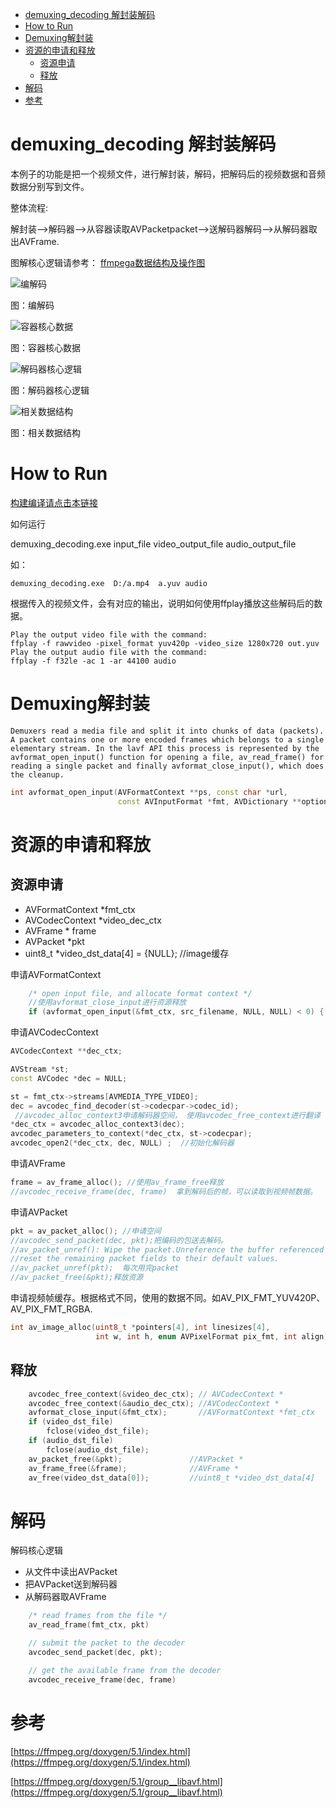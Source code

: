 - [demuxing\_decoding 解封装解码](#demuxing_decoding-解封装解码)
- [How to Run](#how-to-run)
- [Demuxing解封装](#demuxing解封装)
- [资源的申请和释放](#资源的申请和释放)
  - [资源申请](#资源申请)
  - [释放](#释放)
- [解码](#解码)
- [参考](#参考)

# demuxing_decoding 解封装解码
本例子的功能是把一个视频文件，进行解封装，解码，把解码后的视频数据和音频数据分别写到文件。

整体流程:

解封装-->解码器-->从容器读取AVPacketpacket-->送解码器解码-->从解码器取出AVFrame.



图解核心逻辑请参考：
[ffmpega数据结构及操作图](https://kdocs.cn/l/cp88RyxsqkMM)

![编解码](../images/demuxing_decoding_decode.png)

图：编解码


![容器核心数据](../images/demuxing_decoding_avformat.png)

图：容器核心数据

![解码器核心逻辑](../images/demuxing_decoding_avcode.png)

图：解码器核心逻辑

![相关数据结构](../images/demuxing_decoding_datastructs.png)

图：相关数据结构

# How to Run
[构建编译请点击本链接](https://github.com/iherewaitfor/FFmpegDemos/tree/main/examples#how-to-build-%E5%A6%82%E4%BD%95%E6%9E%84%E5%BB%BA)

如何运行

demuxing_decoding.exe  input_file video_output_file audio_output_file

如：
```
demuxing_decoding.exe  D:/a.mp4  a.yuv audio
```

根据传入的视频文件，会有对应的输出，说明如何使用ffplay播放这些解码后的数据。
```
Play the output video file with the command:
ffplay -f rawvideo -pixel_format yuv420p -video_size 1280x720 out.yuv
Play the output audio file with the command:
ffplay -f f32le -ac 1 -ar 44100 audio
```


# Demuxing解封装

 	Demuxers read a media file and split it into chunks of data (packets). A packet contains one or more encoded frames which belongs to a single elementary stream. In the lavf API this process is represented by the avformat_open_input() function for opening a file, av_read_frame() for reading a single packet and finally avformat_close_input(), which does the cleanup.

```C++
int avformat_open_input(AVFormatContext **ps, const char *url,
                        const AVInputFormat *fmt, AVDictionary **options);
```
# 资源的申请和释放
## 资源申请
- AVFormatContext *fmt_ctx
- AVCodecContext *video_dec_ctx
- AVFrame * frame
- AVPacket *pkt
- uint8_t *video_dst_data[4] = {NULL}; //image缓存

申请AVFormatContext
``` c++
    /* open input file, and allocate format context */
    //使用avformat_close_input进行资源释放
    if (avformat_open_input(&fmt_ctx, src_filename, NULL, NULL) < 0) {
```

申请AVCodecContext
```C++
AVCodecContext **dec_ctx;

AVStream *st;
const AVCodec *dec = NULL;

st = fmt_ctx->streams[AVMEDIA_TYPE_VIDEO];
dec = avcodec_find_decoder(st->codecpar->codec_id);
 //avcodec_alloc_context3申请解码器空间， 使用avcodec_free_context进行翻译
*dec_ctx = avcodec_alloc_context3(dec);
avcodec_parameters_to_context(*dec_ctx, st->codecpar);
avcodec_open2(*dec_ctx, dec, NULL) ;  //初始化解码器
```

申请AVFrame
```C++
frame = av_frame_alloc(); //使用av_frame_free释放
//avcodec_receive_frame(dec, frame)  拿到解码后的帧，可以读取到视频帧数据。
```
申请AVPacket
```C++
pkt = av_packet_alloc(); //申请空间
//avcodec_send_packet(dec, pkt);把编码的包送去解码。
//av_packet_unref(): Wipe the packet.Unreference the buffer referenced by the packet and 
//reset the remaining packet fields to their default values.
//av_packet_unref(pkt);  每次用完packet
//av_packet_free(&pkt);释放资源 
```
申请视频帧缓存。根据格式不同，使用的数据不同。如AV_PIX_FMT_YUV420P、AV_PIX_FMT_RGBA.
```C++
int av_image_alloc(uint8_t *pointers[4], int linesizes[4],
                   int w, int h, enum AVPixelFormat pix_fmt, int align);
```

## 释放
```C++
    avcodec_free_context(&video_dec_ctx); // AVCodecContext * 
    avcodec_free_context(&audio_dec_ctx); //AVCodecContext * 
    avformat_close_input(&fmt_ctx);       //AVFormatContext *fmt_ctx
    if (video_dst_file)
        fclose(video_dst_file);
    if (audio_dst_file)
        fclose(audio_dst_file);
    av_packet_free(&pkt);               //AVPacket *
    av_frame_free(&frame);              //AVFrame *
    av_free(video_dst_data[0]);         //uint8_t *video_dst_data[4]
```
# 解码
解码核心逻辑

- 从文件中读出AVPacket
- 把AVPacket送到解码器
- 从解码器取AVFrame
```C++
    /* read frames from the file */
    av_read_frame(fmt_ctx, pkt)

    // submit the packet to the decoder
    avcodec_send_packet(dec, pkt);

    // get the available frame from the decoder
    avcodec_receive_frame(dec, frame)
```

# 参考
[https://ffmpeg.org/doxygen/5.1/index.html](https://ffmpeg.org/doxygen/5.1/index.html)

[https://ffmpeg.org/doxygen/5.1/group__libavf.html](https://ffmpeg.org/doxygen/5.1/group__libavf.html)